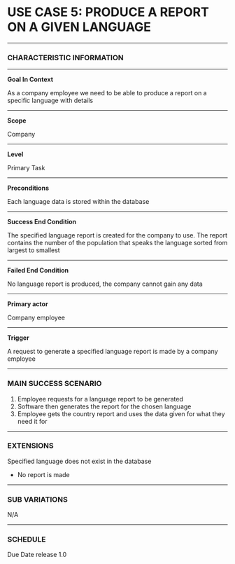# USE CASE 5: PRODUCE A REPORT ON A GIVEN LANGUAGE

---

### CHARACTERISTIC INFORMATION

---

**Goal In Context**

As a company employee we need to be able to produce a report on a specific language with details

---

**Scope**

Company

---

**Level**

Primary Task

---
**Preconditions**

Each language data is stored within the database

---

**Success End Condition**

The specified language report is created for the company to use. The report contains the number of the population that speaks the language sorted from largest to smallest

---

**Failed End Condition**

No language report is produced, the company cannot gain any data

---

**Primary actor**

Company employee

---

**Trigger**

A request to generate a specified language report is made by a company employee

---

### MAIN SUCCESS SCENARIO
1. Employee requests for a language report to be generated
2. Software then generates the report for the chosen language
3. Employee gets the country report and uses the data given for what they need it for

---

### EXTENSIONS

Specified language does not exist in the database
 - No report is made

---

### SUB VARIATIONS

N/A

---
### SCHEDULE

Due Date release 1.0